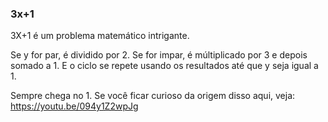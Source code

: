 ### 3x+1

3X+1 é um problema matemático intrigante.

Se y for par, é dividido por 2.
Se for impar, é múltiplicado por 3 e depois somado a 1.
E o ciclo se repete usando os resultados até que y seja igual a 1.

Sempre chega no 1.
Se você ficar curioso da origem disso aqui, veja: https://youtu.be/094y1Z2wpJg
